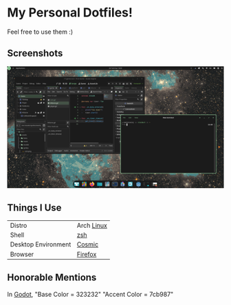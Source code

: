 # My Personal Dotfiles!
Feel free to use them :)

## Screenshots
![Cosmic Screenshot](misc/Cosmic.png)

## Things I Use
|||
| ------------- | ------------- |
|Distro|Arch [Linux](https://archlinux.org/)|
|Shell|[zsh](https://github.com/melatonia/dotfiles/blob/main/.zshrc)|
|Desktop Environment|[Cosmic](https://system76.com/cosmic/)|
|Browser|[Firefox](https://www.firefox.com/)|

## Honorable Mentions
In [Godot](https://godotengine.org/), 
"Base Color = 323232"
"Accent Color = 7cb987" 
